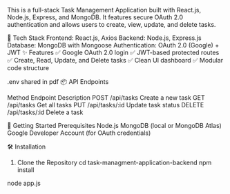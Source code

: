 This is a full-stack Task Management Application built with React.js, Node.js, Express, and MongoDB. It features secure OAuth 2.0 authentication and allows users to create, view, update, and delete tasks.

🔧 Tech Stack
Frontend: React.js, Axios
Backend: Node.js, Express.js
Database: MongoDB with Mongoose
Authentication: OAuth 2.0 (Google) + JWT
✨ Features
✅ Google OAuth 2.0 login
✅ JWT-based protected routes
✅ Create, Read, Update, and Delete tasks
✅ Clean UI dashboard
✅ Modular code structure

.env shared in pdf
📦 API Endpoints

Method	Endpoint	Description
POST	/api/tasks	Create a new task
GET	/api/tasks	Get all tasks
PUT	/api/tasks/:id	Update task status
DELETE	/api/tasks/:id	Delete a task

🚀 Getting Started
Prerequisites
Node.js
MongoDB (local or MongoDB Atlas)
Google Developer Account (for OAuth credentials)

🛠️ Installation
1. Clone the Repository
cd task-managment-application-backend
npm install

node app.js



